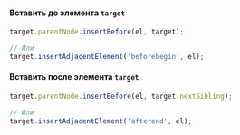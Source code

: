 #### Вставить до элемента `target`

```js
target.parentNode.insertBefore(el, target);

// Или
target.insertAdjacentElement('beforebegin', el);
```

#### Вставить после элемента `target`

```js
target.parentNode.insertBefore(el, target.nextSibling);

// Или
target.insertAdjacentElement('afterend', el);
```
